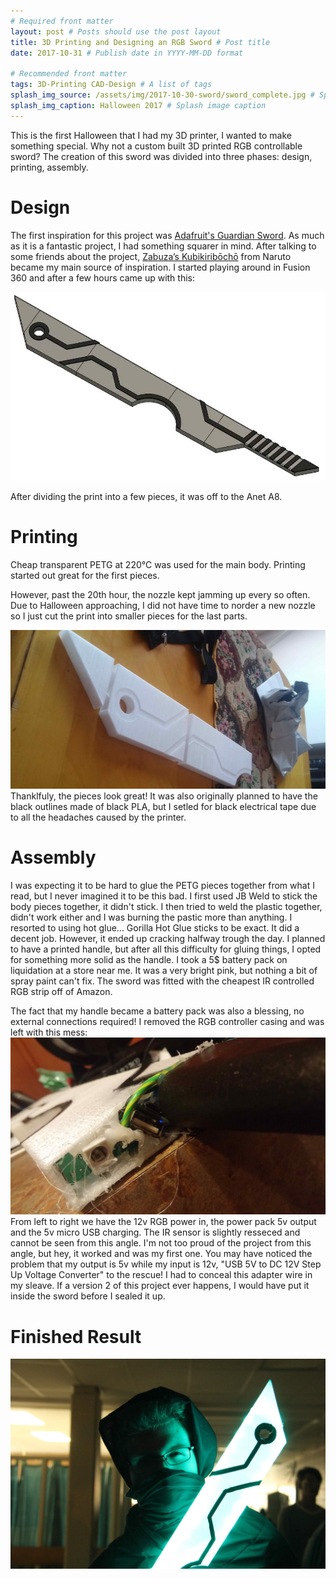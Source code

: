 ```yaml
---
# Required front matter
layout: post # Posts should use the post layout
title: 3D Printing and Designing an RGB Sword # Post title
date: 2017-10-31 # Publish date in YYYY-MM-DD format

# Recommended front matter
tags: 3D-Printing CAD-Design # A list of tags
splash_img_source: /assets/img/2017-10-30-sword/sword_complete.jpg # Splash image source, high resolution images with an aspect ratio close to 4:3 recommended
splash_img_caption: Halloween 2017 # Splash image caption
---
```

This is the first Halloween that I had my 3D printer, I wanted to make something special. Why not a custom built 3D printed RGB controllable sword? The creation of this sword was divided into three phases: design, printing, assembly.

# Design


The first inspiration for this project was [Adafruit's Guardian Sword](https://www.thingiverse.com/thing:2308507). As much as it is a fantastic project, I had something squarer in mind. After talking to some friends about the project, [Zabuza’s Kubikiribōchō](https://naruto.fandom.com/wiki/Kubikirib%C5%8Dch%C5%8D) from Naruto became my main source of inspiration.
I started playing around in Fusion 360 and after a few hours came up with this:

![Sword Design](/assets/img/2017-10-30-sword/sword_design.jpg)

After dividing the print into a few pieces, it was off to the Anet A8.

# Printing

Cheap transparent PETG at 220°C was used for the main body. Printing started out great for the first pieces.

However, past the 20th hour, the nozzle kept jamming up every so often. Due to Halloween approaching, I did not have time to norder a new nozzle so I just cut the print into smaller pieces for the last parts.


![Printed Pieces](/assets/img/2017-10-30-sword/sword_pieces_2.jpg)
Thanklfuly, the pieces look great!
It was also originally planned to have the black outlines made of black PLA, but I setled for black electrical tape due to all the headaches caused by the printer.



# Assembly

I was expecting it to be hard to glue the PETG pieces together from what I read, but I never imagined it to be this bad. I first used JB Weld to stick the body pieces together, it didn't stick. I then tried to weld the plastic together, didn't work either and I was burning the pastic more than anything. I resorted to using hot glue... Gorilla Hot Glue sticks to be exact. It did a decent job. However, it ended up cracking halfway trough the day.
I planned to have a printed handle, but after all this difficulty for gluing things, I opted for something more solid as the handle. I took a 5$ battery pack on liquidation at a store near me. It was a very bright pink, but nothing a bit of spray paint can't fix.
The sword was fitted with the cheapest IR controlled RGB strip off of Amazon.

The fact that my handle became a battery pack was also a blessing, no external connections required!
I removed the RGB controller casing and was left with this mess:
![Sword ports](/assets/img/2017-10-30-sword/sword_plug.jpg)
From left to right we have the 12v RGB power in, the power pack 5v output and the 5v micro USB charging. The IR sensor is slightly resseced and cannot be seen from this angle.
I'm not too proud of the project from this angle, but hey, it worked and was my first one.
You may have noticed the problem that my output is 5v while my input is 12v, "USB 5V to DC 12V Step Up Voltage Converter" to the rescue! I had to conceal this adapter wire in my sleave. If a version 2 of this project ever happens, I would have put it inside the sword before I sealed it up.


# Finished Result
![Completed Sword](/assets/img/2017-10-30-sword/sword_complete.jpg)
